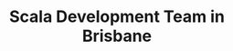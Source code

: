 ---
title: Scala Development Team in Brisbane
permalink: /landings/scala-developer-brisbane
technology: Scala
location: Brisbane
---
